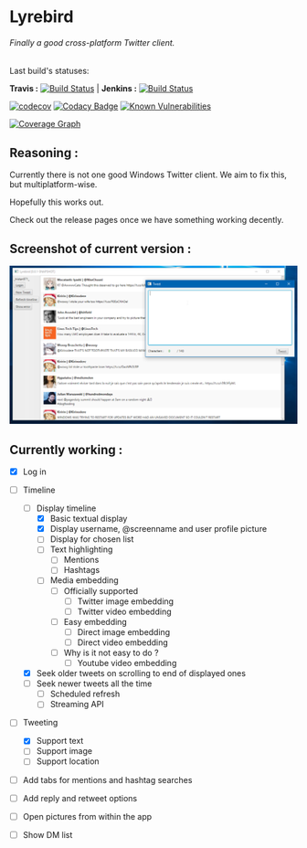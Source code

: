 # Lyrebird
###### Finally a good cross-platform Twitter client.

Last build's statuses:

**Travis :** [![Build Status](https://travis-ci.org/Tristan971/Lyrebird.svg?branch=master)](https://travis-ci.org/Tristan971/Lyrebird)
 | **Jenkins :** [![Build Status](https://jenkins.tristan.moe/job/Lyrebird/badge/icon)](https://jenkins.tristan.moe/job/Lyrebird/)

[![codecov](https://codecov.io/gh/Tristan971/Lyrebird/branch/master/graph/badge.svg)](https://codecov.io/gh/Tristan971/Lyrebird)
[![Codacy Badge](https://api.codacy.com/project/badge/Grade/63206a65b5a146d3a1af5d8c4b90eef7)](https://www.codacy.com/app/Tristan971/Lyrebird)
[![Known Vulnerabilities](https://snyk.io/test/github/tristan971/lyrebird/badge.svg?targetFile=pom.xml)](https://snyk.io/test/github/tristan971/lyrebird?targetFile=pom.xml)

[![Coverage Graph](https://codecov.io/gh/Tristan971/lyrebird/branch/master/graphs/sunburst.svg)](https://codecov.io/gh/Tristan971/Lyrebird)

## Reasoning :
Currently there is not one good Windows Twitter client.
We aim to fix this, but multiplatform-wise.

Hopefully this works out.

Check out the release pages once we have something working decently.

## Screenshot of current version :
[![Screenshot of current version](docs/img/screenshot.png)](docs/img/screenshot.png)

## Currently working :
- [x] Log in 

- [ ] Timeline
    - [ ] Display timeline
        - [x] Basic textual display
        - [x] Display username, @screenname and user profile picture
        - [ ] Display for chosen list
        - [ ] Text highlighting
            - [ ] Mentions
            - [ ] Hashtags
        - [ ] Media embedding
            - [ ] Officially supported
                - [ ] Twitter image embedding
                - [ ] Twitter video embedding
            - [ ] Easy embedding
                - [ ] Direct image embedding
                - [ ] Direct video embedding
            - [ ] Why is it not easy to do ?
                - [ ] Youtube video embedding
    - [x] Seek older tweets on scrolling to end of displayed ones
    - [ ] Seek newer tweets all the time
        - [ ] Scheduled refresh
        - [ ] Streaming API

- [ ] Tweeting
    - [x] Support text
    - [ ] Support image
    - [ ] Support location

- [ ] Add tabs for mentions and hashtag searches

- [ ] Add reply and retweet options

- [ ] Open pictures from within the app

- [ ] Show DM list
